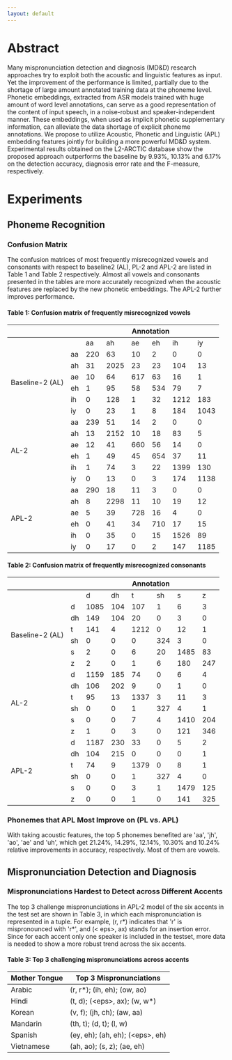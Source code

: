 ```yaml
---
layout: default
---
```



# Abstract

Many mispronunciation detection and diagnosis (MD&D) research approaches try to exploit both the acoustic and linguistic features as input. Yet the improvement of the performance is limited, partially due to the shortage of large amount annotated training data at the phoneme level. Phonetic embeddings, extracted from ASR models trained with huge amount of word level annotations, can serve as a good representation of the content of input speech, in a noise-robust and speaker-independent manner. These embeddings, when used as implicit phonetic supplementary information, can alleviate the data shortage of explicit phoneme annotations. We propose to utilize Acoustic, Phonetic and Linguistic (APL) embedding features jointly for building a more powerful MD&D system. Experimental results obtained on the L2-ARCTIC database show the proposed approach outperforms the baseline by 9.93%, 10.13% and 6.17% on the detection accuracy, diagnosis error rate and the F-measure, respectively.


# Experiments

## Phoneme Recognition

### Confusion Matrix
The confusion matrices of most frequently misrecognized vowels and consonants with respect to baseline2 (AL), PL-2 and APL-2 are listed in Table 1 and Table 2 respectively. Almost all vowels and consonants presented in the tables are more accurately recognized when the acoustic features are replaced by the new phonetic embeddings. The APL-2 further improves performance.

#### Table 1: Confusion matrix of frequently misrecognized vowels

<table>
<thead>
  <tr>
    <th></th>
    <th></th>
    <th colspan="6">Annotation</th>
  </tr>
</thead>
<tbody>
  <tr>
    <td></td>
    <td></td>
    <td>aa</td>
    <td>ah</td>
    <td>ae</td>
    <td>eh</td>
    <td>ih</td>
    <td>iy</td>
  </tr>
  <tr>
    <td rowspan="6">Baseline-2 (AL)</td>
    <td>aa</td>
    <td>220</td>
    <td>63</td>
    <td>10</td>
    <td>2</td>
    <td>0</td>
    <td>0</td>
  </tr>
  <tr>
    <td>ah</td>
    <td>31</td>
    <td>2025</td>
    <td>23</td>
    <td>23</td>
    <td>104</td>
    <td>13</td>
  </tr>
  <tr>
    <td>ae</td>
    <td>10</td>
    <td>64</td>
    <td>617</td>
    <td>63</td>
    <td>16</td>
    <td>1</td>
  </tr>
  <tr>
    <td>eh</td>
    <td>1</td>
    <td>95</td>
    <td>58</td>
    <td>534</td>
    <td>79</td>
    <td>7</td>
  </tr>
  <tr>
    <td>ih</td>
    <td>0</td>
    <td>128</td>
    <td>1</td>
    <td>32</td>
    <td>1212</td>
    <td>183</td>
  </tr>
  <tr>
    <td>iy</td>
    <td>0</td>
    <td>23</td>
    <td>1</td>
    <td>8</td>
    <td>184</td>
    <td>1043</td>
  </tr>
  <tr>
    <td rowspan="6">AL-2</td>
    <td>aa</td>
    <td>239</td>
    <td>51</td>
    <td>14</td>
    <td>2</td>
    <td>0</td>
    <td>0</td>
  </tr>
  <tr>
    <td>ah</td>
    <td>13</td>
    <td>2152</td>
    <td>10</td>
    <td>18</td>
    <td>83</td>
    <td>5</td>
  </tr>
  <tr>
    <td>ae</td>
    <td>12</td>
    <td>41</td>
    <td>660</td>
    <td>56</td>
    <td>14</td>
    <td>0</td>
  </tr>
  <tr>
    <td>eh</td>
    <td>1</td>
    <td>49</td>
    <td>45</td>
    <td>654</td>
    <td>37</td>
    <td>11</td>
  </tr>
  <tr>
    <td>ih</td>
    <td>1</td>
    <td>74</td>
    <td>3</td>
    <td>22</td>
    <td>1399</td>
    <td>130</td>
  </tr>
  <tr>
    <td>iy</td>
    <td>0</td>
    <td>13</td>
    <td>0</td>
    <td>3</td>
    <td>174</td>
    <td>1138</td>
  </tr>
  <tr>
    <td rowspan="6">APL-2</td>
    <td>aa</td>
    <td>290</td>
    <td>18</td>
    <td>11</td>
    <td>3</td>
    <td>0</td>
    <td>0</td>
  </tr>
  <tr>
    <td>ah</td>
    <td>8</td>
    <td>2298</td>
    <td>11</td>
    <td>10</td>
    <td>19</td>
    <td>12</td>
  </tr>
  <tr>
    <td>ae</td>
    <td>5</td>
    <td>39</td>
    <td>728</td>
    <td>16</td>
    <td>4</td>
    <td>0</td>
  </tr>
  <tr>
    <td>eh</td>
    <td>0</td>
    <td>41</td>
    <td>34</td>
    <td>710</td>
    <td>17</td>
    <td>15</td>
  </tr>
  <tr>
    <td>ih</td>
    <td>0</td>
    <td>35</td>
    <td>0</td>
    <td>15</td>
    <td>1526</td>
    <td>89</td>
  </tr>
  <tr>
    <td>iy</td>
    <td>0</td>
    <td>17</td>
    <td>0</td>
    <td>2</td>
    <td>147</td>
    <td>1185</td>
  </tr>
</tbody>
</table>

#### Table 2: Confusion matrix of frequently misrecognized consonants

<table>
<thead>
  <tr>
    <th></th>
    <th></th>
    <th colspan="6">Annotation</th>
  </tr>
</thead>
<tbody>
  <tr>
    <td></td>
    <td></td>
    <td>d</td>
    <td>dh</td>
    <td>t</td>
    <td>sh</td>
    <td>s</td>
    <td>z</td>
  </tr>
  <tr>
    <td rowspan="6">Baseline-2 (AL)</td>
    <td>d</td>
    <td>1085</td>
    <td>104</td>
    <td>107</td>
    <td>1</td>
    <td>6</td>
    <td>3</td>
  </tr>
  <tr>
    <td>dh</td>
    <td>149</td>
    <td>104</td>
    <td>20</td>
    <td>0</td>
    <td>3</td>
    <td>0</td>
  </tr>
  <tr>
    <td>t</td>
    <td>141</td>
    <td>4</td>
    <td>1212</td>
    <td>0</td>
    <td>12</td>
    <td>1</td>
  </tr>
  <tr>
    <td>sh</td>
    <td>0</td>
    <td>0</td>
    <td>0</td>
    <td>324</td>
    <td>3</td>
    <td>0</td>
  </tr>
  <tr>
    <td>s</td>
    <td>2</td>
    <td>0</td>
    <td>6</td>
    <td>20</td>
    <td>1485</td>
    <td>83</td>
  </tr>
  <tr>
    <td>z</td>
    <td>2</td>
    <td>0</td>
    <td>1</td>
    <td>6</td>
    <td>180</td>
    <td>247</td>
  </tr>
  <tr>
    <td rowspan="6">AL-2</td>
    <td>d</td>
    <td>1159</td>
    <td>185</td>
    <td>74</td>
    <td>0</td>
    <td>6</td>
    <td>4</td>
  </tr>
  <tr>
    <td>dh</td>
    <td>106</td>
    <td>202</td>
    <td>9</td>
    <td>0</td>
    <td>1</td>
    <td>0</td>
  </tr>
  <tr>
    <td>t</td>
    <td>95</td>
    <td>13</td>
    <td>1337</td>
    <td>3</td>
    <td>11</td>
    <td>3</td>
  </tr>
  <tr>
    <td>sh</td>
    <td>0</td>
    <td>0</td>
    <td>1</td>
    <td>327</td>
    <td>4</td>
    <td>1</td>
  </tr>
  <tr>
    <td>s</td>
    <td>0</td>
    <td>0</td>
    <td>7</td>
    <td>4</td>
    <td>1410</td>
    <td>204</td>
  </tr>
  <tr>
    <td>z</td>
    <td>1</td>
    <td>0</td>
    <td>3</td>
    <td>0</td>
    <td>121</td>
    <td>346</td>
  </tr>
  <tr>
    <td rowspan="6">APL-2</td>
    <td>d</td>
    <td>1187</td>
    <td>230</td>
    <td>33</td>
    <td>0</td>
    <td>5</td>
    <td>2</td>
  </tr>
  <tr>
    <td>dh</td>
    <td>104</td>
    <td>215</td>
    <td>0</td>
    <td>0</td>
    <td>0</td>
    <td>1</td>
  </tr>
  <tr>
    <td>t</td>
    <td>74</td>
    <td>9</td>
    <td>1379</td>
    <td>0</td>
    <td>8</td>
    <td>1</td>
  </tr>
  <tr>
    <td>sh</td>
    <td>0</td>
    <td>0</td>
    <td>1</td>
    <td>327</td>
    <td>4</td>
    <td>0</td>
  </tr>
  <tr>
    <td>s</td>
    <td>0</td>
    <td>0</td>
    <td>3</td>
    <td>1</td>
    <td>1479</td>
    <td>125</td>
  </tr>
  <tr>
    <td>z</td>
    <td>0</td>
    <td>0</td>
    <td>1</td>
    <td>0</td>
    <td>141</td>
    <td>325</td>
  </tr>
</tbody>
</table>

### Phonemes that APL Most Improve on (PL vs. APL)
With taking acoustic features, the top 5 phonemes benefited are 'aa', 'jh', 'ao', 'ae' and 'uh', which get 21.24%, 14.29%, 12.14%, 10.30% and 10.24% relative improvements in accuracy, respectively. Most of them are vowels.

## Mispronunciation Detection and Diagnosis

### Mispronunciations Hardest to Detect across Different Accents
The top 3 challenge mispronunciations in APL-2 model of the six accents in the test set are shown in Table 3, in which each mispronunciation is represented in a tuple.  For example, (r, r*) indicates that 'r' is mispronounced with 'r*', and (\< eps\>, ax) stands for an insertion error. Since for each accent only one speaker is included in the testset, more data is needed to show a more robust trend across the six accents.

#### Table 3: Top 3 challenging mispronunciations across accents

<table>
<thead>
  <tr>
    <th>Mother Tongue</th>
    <th>Top 3 Mispronunciations</th>
  </tr>
</thead>
<tbody>
  <tr>
    <td>Arabic</td>
    <td>(r, r*); (ih, eh); (ow, ao)</td>
  </tr>
  <tr>
    <td>Hindi</td>
    <td>(t, d); (&lt;eps&gt;, ax); (w, w*)</td>
  </tr>
  <tr>
    <td>Korean</td>
    <td>(v, f); (jh, ch); (aw, aa)</td>
  </tr>
  <tr>
    <td>Mandarin</td>
    <td>(th, t); (d, t); (l, w)</td>
  </tr>
  <tr>
    <td>Spanish</td>
    <td>(ey, eh); (ah, eh); (&lt;eps&gt;, eh)</td>
  </tr>
  <tr>
    <td>Vietnamese</td>
    <td>(ah, ao); (s, z); (ae, eh)</td>
  </tr>
</tbody>
</table>
